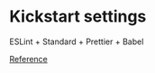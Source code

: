 # Kickstart settings

ESLint + Standard + Prettier + Babel

[Reference](https://medium.com/today-i-learned-chai/setting-up-eslint-standard-prettier-babel-for-my-hapi-js-starter-project-4b8545e0162b)
